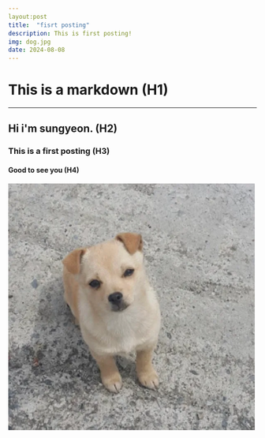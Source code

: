 ```yaml
---
layout:post
title:  "fisrt posting"
description: This is first posting!
img: dog.jpg
date: 2024-08-08
---
```


# This is a **markdown** (H1)
***
## Hi i'm sungyeon. (H2)
### This is a first posting (H3)
#### Good to see you (H4)

<img src="/assets/img/dog.jpg" width="500px" height="500px">